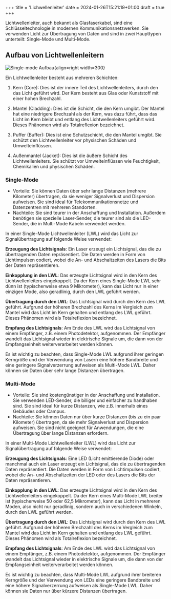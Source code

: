 +++
title = 'Lichwellenleiter'
date = 2024-01-26T15:21:19+01:00
draft = true
+++

Lichtwellenleiter, auch bekannt als Glasfaserkabel, sind eine Schlüsseltechnologie in modernen Kommunikationsnetzwerken. Sie verwenden Licht zur Übertragung von Daten und sind in zwei Haupttypen unterteilt: Single-Mode und Multi-Mode.

## Aufbau von Lichtwellenleitern

![Single-mode Aufbau](https://upload.wikimedia.org/wikipedia/commons/thumb/8/84/Singlemode_fibre_structure.svg/640px-Singlemode_fibre_structure.svg.png){align=right width=300}

Ein Lichtwellenleiter besteht aus mehreren Schichten:

1. Kern (Core): Dies ist der innere Teil des Lichtwellenleiters, durch den das Licht geführt wird. Der Kern besteht aus Glas oder Kunststoff mit einer hohen Brechzahl.

2. Mantel (Cladding): Dies ist die Schicht, die den Kern umgibt. Der Mantel hat eine niedrigere Brechzahl als der Kern, was dazu führt, dass das Licht im Kern bleibt und entlang des Lichtwellenleiters geführt wird. Dieses Phänomen wird als Totalreflexion bezeichnet.

3. Puffer (Buffer): Dies ist eine Schutzschicht, die den Mantel umgibt. Sie schützt den Lichtwellenleiter vor physischen Schäden und Umwelteinflüssen.

4. Außenmantel (Jacket): Dies ist die äußere Schicht des Lichtwellenleiters. Sie schützt vor Umwelteinflüssen wie Feuchtigkeit, Chemikalien und physischen Schäden.


### Single-Mode

- Vorteile: Sie können Daten über sehr lange Distanzen (mehrere Kilometer) übertragen, da sie weniger Signalverlust und Dispersion aufweisen. Sie sind ideal für Telekommunikationsnetze und Datenzentren mit mehreren Standorten.
- Nachteile: Sie sind teurer in der Anschaffung und Installation. Außerdem benötigen sie spezielle Laser-Sender, die teurer sind als die LED-Sender, die in Multi-Mode Kabeln verwendet werden.

In einer Single-Mode Lichtwellenleiter (LWL) wird das Licht zur Signalübertragung auf folgende Weise verwendet:

**Erzeugung des Lichtsignals**: Ein Laser erzeugt ein Lichtsignal, das die zu übertragenden Daten repräsentiert. Die Daten werden in Form von Lichtimpulsen codiert, wobei die An- und Abschaltzeiten des Lasers die Bits der Daten repräsentieren.

**Einkopplung in den LWL**: Das erzeugte Lichtsignal wird in den Kern des Lichtwellenleiters eingekoppelt. Da der Kern eines Single-Mode LWL sehr dünn ist (typischerweise etwa 9 Mikrometer), kann das Licht nur in einer einzigen Mode, also geradlinig, durch den LWL geführt werden.

**Übertragung durch den LWL**: Das Lichtsignal wird durch den Kern des LWL geführt. Aufgrund der höheren Brechzahl des Kerns im Vergleich zum Mantel wird das Licht im Kern gehalten und entlang des LWL geführt. Dieses Phänomen wird als Totalreflexion bezeichnet.

**Empfang des Lichtsignals**: Am Ende des LWL wird das Lichtsignal von einem Empfänger, z.B. einem Photodetektor, aufgenommen. Der Empfänger wandelt das Lichtsignal wieder in elektrische Signale um, die dann von der Empfangseinheit weiterverarbeitet werden können.

Es ist wichtig zu beachten, dass Single-Mode LWL aufgrund ihrer geringen Kerngröße und der Verwendung von Lasern eine höhere Bandbreite und eine geringere Signalverzerrung aufweisen als Multi-Mode LWL. Daher können sie Daten über sehr lange Distanzen übertragen.

### Multi-Mode

- Vorteile: Sie sind kostengünstiger in der Anschaffung und Installation. Sie verwenden LED-Sender, die billiger und einfacher zu handhaben sind. Sie sind ideal für kurze Distanzen, wie z.B. innerhalb eines Gebäudes oder Campus.
- Nachteile: Sie können Daten nur über kurze Distanzen (bis zu ein paar Kilometer) übertragen, da sie mehr Signalverlust und Dispersion aufweisen. Sie sind nicht geeignet für Anwendungen, die eine Übertragung über lange Distanzen erfordern.

In einer Multi-Mode Lichtwellenleiter (LWL) wird das Licht zur Signalübertragung auf folgende Weise verwendet:

**Erzeugung des Lichtsignals**: Eine LED (Licht emittierende Diode) oder manchmal auch ein Laser erzeugt ein Lichtsignal, das die zu übertragenden Daten repräsentiert. Die Daten werden in Form von Lichtimpulsen codiert, wobei die An- und Abschaltzeiten der LED oder des Lasers die Bits der Daten repräsentieren.

**Einkopplung in den LWL**: Das erzeugte Lichtsignal wird in den Kern des Lichtwellenleiters eingekoppelt. Da der Kern eines Multi-Mode LWL breiter ist (typischerweise 50 oder 62,5 Mikrometer), kann das Licht in mehreren Moden, also nicht nur geradlinig, sondern auch in verschiedenen Winkeln, durch den LWL geführt werden.

**Übertragung durch den LWL**: Das Lichtsignal wird durch den Kern des LWL geführt. Aufgrund der höheren Brechzahl des Kerns im Vergleich zum Mantel wird das Licht im Kern gehalten und entlang des LWL geführt. Dieses Phänomen wird als Totalreflexion bezeichnet.

**Empfang des Lichtsignals**: Am Ende des LWL wird das Lichtsignal von einem Empfänger, z.B. einem Photodetektor, aufgenommen. Der Empfänger wandelt das Lichtsignal wieder in elektrische Signale um, die dann von der Empfangseinheit weiterverarbeitet werden können.

Es ist wichtig zu beachten, dass Multi-Mode LWL aufgrund ihrer breiteren Kerngröße und der Verwendung von LEDs eine geringere Bandbreite und eine höhere Signalverzerrung aufweisen als Single-Mode LWL. Daher können sie Daten nur über kürzere Distanzen übertragen.